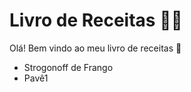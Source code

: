 # Livro de Receitas :bowing_man:

Olá! Bem vindo ao meu livro de receitas :baby:

- Strogonoff de Frango
- Pavê1

